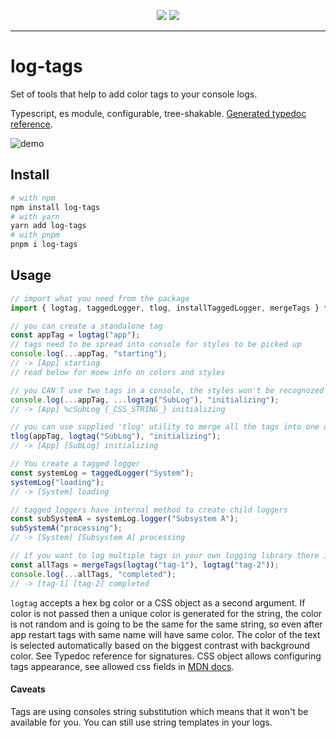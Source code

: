 <p align="center">
  <img src="https://github.com/n1kk/log-tags/blob/master/assets/headline2.png?raw=true">
  <img src="https://github.com/n1kk/log-tags/blob/master/assets/headline3.png?raw=true">
</p>

---

# log-tags

Set of tools that help to add color tags to your console logs.

Typescript, es module, configurable, tree-shakable. [Generated typedoc reference](https://n1kk.github.io/log-tags/modules.html).

![demo](https://github.com/n1kk/log-tags/blob/master/assets/demo.gif?raw=true)

## Install

```bash
# with npm
npm install log-tags
# with yarn
yarn add log-tags
# with pnpm
pnpm i log-tags
```

## Usage

```ts
// import what you need from the package
import { logtag, taggedLogger, tlog, installTaggedLogger, mergeTags } from "log-tags";

// you can create a standalone tag
const appTag = logtag("app");
// tags need to be spread into console for styles to be picked up
console.log(...appTag, "starting");
// -> [App] starting
// read below for moew info on colors and styles

// you CAN'T use two tags in a console, the styles won't be recognozed
console.log(...appTag, ...logtag("SubLog"), "initializing");
// -> [App] %cSubLog {_CSS_STRING_} initializing

// you can use supplied 'tlog' utility to merge all the tags into one declaration
tlog(appTag, logtag("SubLog"), "initializing");
// -> [App] [SubLog] initializing

// You create a tagged logger
const systemLog = taggedLogger("System");
systemLog("loading");
// -> [System] loading

// tagged loggers have internal method to create child loggers
const subSystemA = systemLog.logger("Subsystem A");
subSystemA("processing");
// -> [System] [Subsystem A] processing

// if you want to log multiple tags in your own logging library there is a tool to merge tags together
const allTags = mergeTags(logtag("tag-1"), logtag("tag-2"));
console.log(...allTags, "completed");
// -> [tag-1] [tag-2] completed
```

`logtag` accepts a hex bg color or a CSS object as a second argument. If color is not passed then a unique color is generated for the string, the color is not random and is going to be the same for the same string, so even after app restart tags with same name will have same color. The color of the text is selected automatically based on the biggest contrast with background color. See Typedoc reference for signatures. CSS object allows configuring tags appearance, see allowed css fields in [MDN docs](https://developer.mozilla.org/en-US/docs/Web/API/console#outputting_text_to_the_console).

#### Caveats

Tags are using consoles string substitution which means that it won't be available for you. You can still use string templates in your logs.
